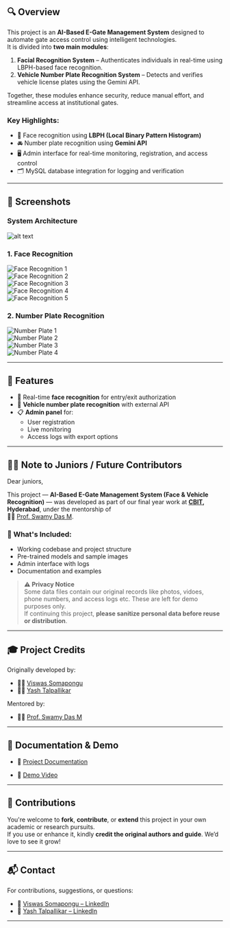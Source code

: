 ## 🔍 Overview

This project is an **AI-Based E-Gate Management System** designed to automate gate access control using intelligent technologies.  
It is divided into **two main modules**:

1. **Facial Recognition System** – Authenticates individuals in real-time using LBPH-based face recognition.
2. **Vehicle Number Plate Recognition System** – Detects and verifies vehicle license plates using the Gemini API.

Together, these modules enhance security, reduce manual effort, and streamline access at institutional gates.

### Key Highlights:
- 🧠 Face recognition using **LBPH (Local Binary Pattern Histogram)**
- 🚘 Number plate recognition using **Gemini API**
- 🖥️ Admin interface for real-time monitoring, registration, and access control
- 🗂️ MySQL database integration for logging and verification

---

## 📸 Screenshots

### System Architecture
![alt text](SystemArchitecture-1.png)

### 1. Face Recognition

![Face Recognition 1](image.png)  
![Face Recognition 2](image-1.png)  
![Face Recognition 3](Screenshot%202025-04-15%20140838.png)  
![Face Recognition 4](Screenshot%202025-04-15%20141826.png)  
![Face Recognition 5](Screenshot%202025-04-15%20134604.png)  

### 2. Number Plate Recognition

![Number Plate 1](image-2.png)  
![Number Plate 2](image-3.png)  
![Number Plate 3](image-4.png)  
![Number Plate 4](image-5.png)  

---

## 📌 Features

- 🔐 Real-time **face recognition** for entry/exit authorization  
- 🚗 **Vehicle number plate recognition** with external API  
- 📋 **Admin panel** for:
  - User registration  
  - Live monitoring  
  - Access logs with export options  

---

## 🙋‍♂️ Note to Juniors / Future Contributors

Dear juniors,

This project — **AI-Based E-Gate Management System (Face & Vehicle Recognition)** — was developed as part of our final year work at **[CBIT](https://www.cbit.ac.in/), Hyderabad**, under the mentorship of  
👨‍🏫 [Prof. Swamy Das M](https://www.linkedin.com/in/prof-swamy-das-m-4b63171b0/?originalSubdomain=in).

### 🔧 What's Included:
- Working codebase and project structure  
- Pre-trained models and sample images  
- Admin interface with logs  
- Documentation and examples  

> **⚠️ Privacy Notice**  
> Some data files contain our original records like  photos, vidoes, phone numbers, and access logs etc. These are left for demo purposes only.  
> If continuing this project, **please sanitize personal data before reuse or distribution**.

---

## 🎓 Project Credits

Originally developed by:

- 👨‍💻 [Viswas Somapongu](https://www.linkedin.com/in/viswas-somapongu/)
- 👨‍💻 [Yash Talpallikar](https://www.linkedin.com/in/yash-talpallikar/)

Mentored by:

- 👨‍🏫 [Prof. Swamy Das M](https://www.linkedin.com/in/prof-swamy-das-m-4b63171b0/?originalSubdomain=in)

---
## 📁 Documentation & Demo
- 📄 [Project Documentation](https://drive.google.com/drive/folders/15nh2ot2uumbXD9K76qBccl2WZlUHSF2W?usp=sharing)

- 🎥 [Demo Video](https://drive.google.com/drive/folders/1iTR79U8aWbOD9O8zlK8-ApRvfak5niMb?usp=sharing)
  
---
## 🤝 Contributions

You're welcome to **fork**, **contribute**, or **extend** this project in your own academic or research pursuits.  
If you use or enhance it, kindly **credit the original authors and guide**. We’d love to see it grow!

---

## 📬 Contact

For contributions, suggestions, or questions:

- 📧 [Viswas Somapongu – LinkedIn](https://www.linkedin.com/in/viswas-somapongu/)  
- 📧 [Yash Talpallikar – LinkedIn](https://www.linkedin.com/in/yash-talpallikar/)  

---
